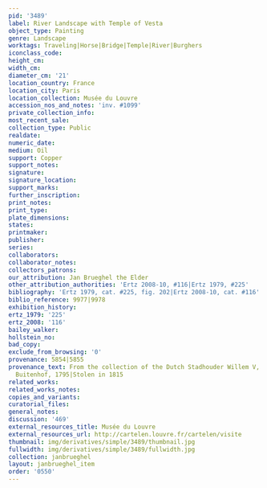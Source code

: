 ```yaml
---
pid: '3489'
label: River Landscape with Temple of Vesta
object_type: Painting
genre: Landscape
worktags: Traveling|Horse|Bridge|Temple|River|Burghers
iconclass_code:
height_cm:
width_cm:
diameter_cm: '21'
location_country: France
location_city: Paris
location_collection: Musée du Louvre
accession_nos_and_notes: 'inv. #1099'
private_collection_info:
most_recent_sale:
collection_type: Public
realdate:
numeric_date:
medium: Oil
support: Copper
support_notes:
signature:
signature_location:
support_marks:
further_inscription:
print_notes:
print_type:
plate_dimensions:
states:
printmaker:
publisher:
series:
collaborators:
collaborator_notes:
collectors_patrons:
our_attribution: Jan Brueghel the Elder
other_attribution_authorities: 'Ertz 2008-10, #116|Ertz 1979, #225'
bibliography: 'Ertz 1979, cat. #225, fig. 202|Ertz 2008-10, cat. #116'
biblio_reference: 9977|9978
exhibition_history:
ertz_1979: '225'
ertz_2008: '116'
bailey_walker:
hollstein_no:
bad_copy:
exclude_from_browsing: '0'
provenance: 5854|5855
provenance_text: From the collection of the Dutch Stadhouder Willem V, The Hague,
  Buitenhof, 1795|Stolen in 1815
related_works:
related_works_notes:
copies_and_variants:
curatorial_files:
general_notes:
discussion: '469'
external_resources_title: Musée du Louvre
external_resources_url: http://cartelen.louvre.fr/cartelen/visite
thumbnail: img/derivatives/simple/3489/thumbnail.jpg
fullwidth: img/derivatives/simple/3489/fullwidth.jpg
collection: janbrueghel
layout: janbrueghel_item
order: '0550'
---
```

